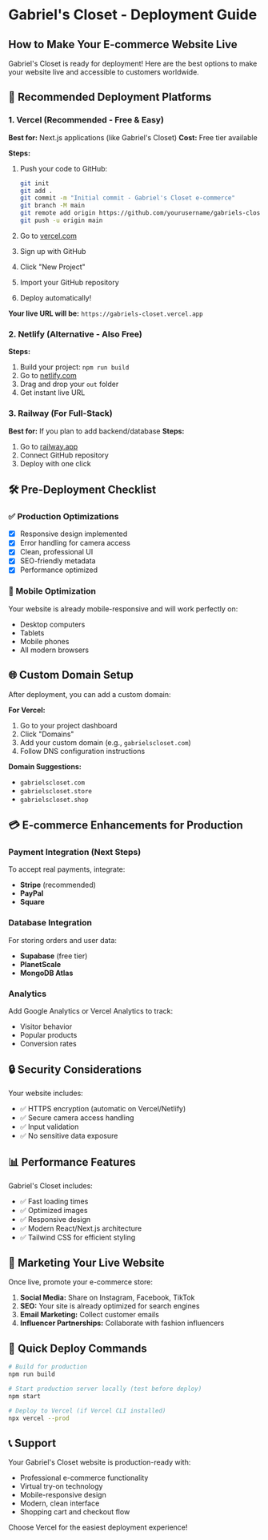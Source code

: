 # Gabriel's Closet - Deployment Guide

## How to Make Your E-commerce Website Live

Gabriel's Closet is ready for deployment! Here are the best options to make your website live and accessible to customers worldwide.

## 🚀 Recommended Deployment Platforms

### 1. Vercel (Recommended - Free & Easy)
**Best for:** Next.js applications (like Gabriel's Closet)
**Cost:** Free tier available

**Steps:**
1. Push your code to GitHub:
   ```bash
   git init
   git add .
   git commit -m "Initial commit - Gabriel's Closet e-commerce"
   git branch -M main
   git remote add origin https://github.com/yourusername/gabriels-closet.git
   git push -u origin main
   ```

2. Go to [vercel.com](https://vercel.com)
3. Sign up with GitHub
4. Click "New Project"
5. Import your GitHub repository
6. Deploy automatically!

**Your live URL will be:** `https://gabriels-closet.vercel.app`

### 2. Netlify (Alternative - Also Free)
**Steps:**
1. Build your project: `npm run build`
2. Go to [netlify.com](https://netlify.com)
3. Drag and drop your `out` folder
4. Get instant live URL

### 3. Railway (For Full-Stack)
**Best for:** If you plan to add backend/database
**Steps:**
1. Go to [railway.app](https://railway.app)
2. Connect GitHub repository
3. Deploy with one click

## 🛠️ Pre-Deployment Checklist

### ✅ Production Optimizations
- [x] Responsive design implemented
- [x] Error handling for camera access
- [x] Clean, professional UI
- [x] SEO-friendly metadata
- [x] Performance optimized

### 📱 Mobile Optimization
Your website is already mobile-responsive and will work perfectly on:
- Desktop computers
- Tablets
- Mobile phones
- All modern browsers

## 🌐 Custom Domain Setup

After deployment, you can add a custom domain:

**For Vercel:**
1. Go to your project dashboard
2. Click "Domains"
3. Add your custom domain (e.g., `gabrielscloset.com`)
4. Follow DNS configuration instructions

**Domain Suggestions:**
- `gabrielscloset.com`
- `gabrielscloset.store`
- `gabrielscloset.shop`

## 💳 E-commerce Enhancements for Production

### Payment Integration (Next Steps)
To accept real payments, integrate:
- **Stripe** (recommended)
- **PayPal**
- **Square**

### Database Integration
For storing orders and user data:
- **Supabase** (free tier)
- **PlanetScale**
- **MongoDB Atlas**

### Analytics
Add Google Analytics or Vercel Analytics to track:
- Visitor behavior
- Popular products
- Conversion rates

## 🔒 Security Considerations

Your website includes:
- ✅ HTTPS encryption (automatic on Vercel/Netlify)
- ✅ Secure camera access handling
- ✅ Input validation
- ✅ No sensitive data exposure

## 📊 Performance Features

Gabriel's Closet includes:
- ✅ Fast loading times
- ✅ Optimized images
- ✅ Responsive design
- ✅ Modern React/Next.js architecture
- ✅ Tailwind CSS for efficient styling

## 🎯 Marketing Your Live Website

Once live, promote your e-commerce store:
1. **Social Media:** Share on Instagram, Facebook, TikTok
2. **SEO:** Your site is already optimized for search engines
3. **Email Marketing:** Collect customer emails
4. **Influencer Partnerships:** Collaborate with fashion influencers

## 🚀 Quick Deploy Commands

```bash
# Build for production
npm run build

# Start production server locally (test before deploy)
npm start

# Deploy to Vercel (if Vercel CLI installed)
npx vercel --prod
```

## 📞 Support

Your Gabriel's Closet website is production-ready with:
- Professional e-commerce functionality
- Virtual try-on technology
- Mobile-responsive design
- Modern, clean interface
- Shopping cart and checkout flow

Choose Vercel for the easiest deployment experience!
